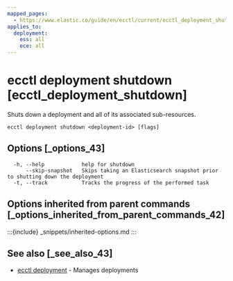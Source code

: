 ```yaml
---
mapped_pages:
  - https://www.elastic.co/guide/en/ecctl/current/ecctl_deployment_shutdown.html
applies_to:
  deployment:
    ess: all
    ece: all
---
```


# ecctl deployment shutdown [ecctl_deployment_shutdown]

Shuts down a deployment and all of its associated sub-resources.

```
ecctl deployment shutdown <deployment-id> [flags]
```


## Options [_options_43]

```
  -h, --help            help for shutdown
      --skip-snapshot   Skips taking an Elasticsearch snapshot prior to shutting down the deployment
  -t, --track           Tracks the progress of the performed task
```


## Options inherited from parent commands [_options_inherited_from_parent_commands_42]

:::{include} _snippets/inherited-options.md
:::


## See also [_see_also_43]

* [ecctl deployment](/reference/ecctl_deployment.md)	 - Manages deployments

